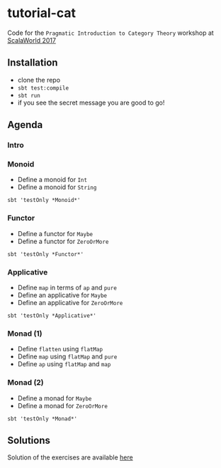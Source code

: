 # tutorial-cat

Code for the `Pragmatic Introduction to Category Theory` workshop at [ScalaWorld 2017](https://scala.world)

## Installation
- clone the repo
- `sbt test:compile`
- `sbt run`
- if you see the secret message you are good to go!

## Agenda

### Intro

### Monoid
- Define a monoid for `Int`
- Define a monoid for `String`

`sbt 'testOnly *Monoid*'`


### Functor
- Define a functor for `Maybe`
- Define a functor for `ZeroOrMore`

`sbt 'testOnly *Functor*'`


### Applicative
- Define `map` in terms of `ap` and `pure`
- Define an applicative for `Maybe`
- Define an applicative for `ZeroOrMore`

`sbt 'testOnly *Applicative*'`

### Monad (1)
- Define `flatten` using `flatMap`
- Define `map` using `flatMap` and `pure`
- Define `ap` using `flatMap` and `map`

### Monad (2)
- Define a monad for `Maybe`
- Define a monad for `ZeroOrMore`

`sbt 'testOnly *Monad*'`


## Solutions
Solution of the exercises are available [here](https://gist.github.com/DanielaSfregola/ddf48f6c5638f6284b563798c55d5ebd)
